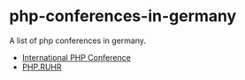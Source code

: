 # php-conferences-in-germany
A list of php conferences in germany.

- [International PHP Conference](https://phpconference.com/de/)
- [PHP.RUHR](https://php.ruhr)
